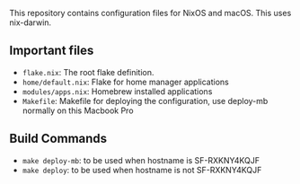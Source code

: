 This repository contains configuration files for NixOS and macOS. This uses nix-darwin.

## Important files

- `flake.nix`: The root flake definition.
- `home/default.nix`: Flake for home manager applications
- `modules/apps.nix`: Homebrew installed applications
- `Makefile`: Makefile for deploying the configuration, use deploy-mb normally on this Macbook Pro

## Build Commands

- `make deploy-mb`: to be used when hostname is SF-RXKNY4KQJF
- `make deploy`: to be used when hostname is not SF-RXKNY4KQJF
